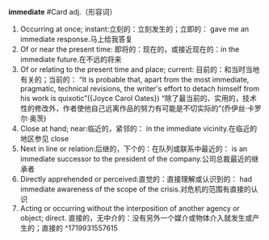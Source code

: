 

**immediate** #Card 
adj.（形容词）
1. Occurring at once; instant:立刻的：立刻发生的；立即的：
gave me an immediate response.马上给我答复
2. Of or near the present time:
即将的：现在的，或接近现在的：in the immediate future.在不远的将来
3. Of or relating to the present time and place; current:
目前的：和当时当地有关的；当前的：
“It is probable that, apart from the most immediate, pragmatic, technical revisions, the writer's effort to detach himself from his work is quixotic”({Joyce Carol Oates})
“除了最当前的、实用的，技术性的修改外，作者使他自己远离作品的努力有可能是不切实际的”(乔伊丝·卡罗尔·奥茨)
4. Close at hand; near:临近的，紧邻的：
in the immediate vicinity.在临近的地区参见 close
5. Next in line or relation:后继的，下个的：在队列或联系中最近的：
is an immediate successor to the president of the company.公司总裁最近的继承者
6. Directly apprehended or perceived:直觉的：直接理解或认识到的：
had immediate awareness of the scope of the crisis.对危机的范围有直接的认识
7. Acting or occurring without the interposition of another agency or object; direct.
直接的，无中介的：没有另外一个媒介或物体介入就发生或产生的；直接的
^1719931557615